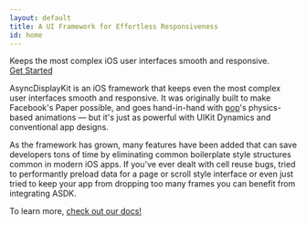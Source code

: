 ```yaml
---
layout: default
title: A UI Framework for Effortless Responsiveness
id: home
---
```


<div class="hero">
	<div class="container">
		<div class="hero-title">Keeps the most complex iOS user interfaces smooth and responsive.</div>
		<a href="/docs/getting-started.html" class="btn">Get Started</a>
	</div>
</div>

<div class="container">
	<article>
		<p>AsyncDisplayKit is an iOS framework that keeps even the most complex user interfaces smooth and responsive.  It was originally built to make Facebook&#39;s Paper possible, and goes hand-in-hand with <a href="https://github.com/facebook/pop">pop</a>&#39;s physics-based animations &mdash; but it&#39;s just as powerful with UIKit Dynamics and conventional app designs.</p>
		<p>As the framework has grown, many features have been added that can save developers tons of time by eliminating common boilerplate style structures common in modern iOS apps. If you've ever dealt with cell reuse bugs, tried to performantly preload data for a page or scroll style interface or even just tried to keep your app from dropping too many frames you can benefit from integrating ASDK.</p>
		<p>
		    To learn more, <a href = "/docs/getting-started.html">check out our docs!</a>
		</p>
	</article>
</div>
